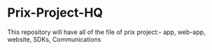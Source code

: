 # Prix-Project-HQ
This repository will have all of the file of prix project:- app, web-app, website, SDKs, Communications
